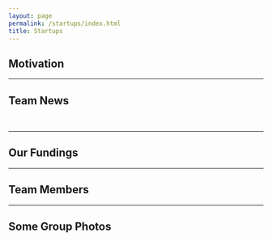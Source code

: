 ```yaml
---
layout: page
permalink: /startups/index.html
title: Startups
---
```


## Motivation
<!--

-->

---

<!--
## 团队介绍 



<br>
-->
## Team News
<!--
- **时间：**

-->

<br>

---

## Our Fundings
<!--
- Project: 题目<br>**   ** (Grant No. )<br>国家自然科学基金<br><br>
-->

---

## Team Members
<!--
- **Co-founders:** 
- **Members @2020:** 
- **Members @2021:** 
- **Members @2023:** <br>
-->
---

## Some Group Photos
<!--
> Our group website: 

<div>
<img src="">
</div>
<br>

-->

